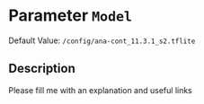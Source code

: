 # Parameter `Model`
Default Value: `/config/ana-cont_11.3.1_s2.tflite`





## Description
Please fill me with an explanation and useful links

